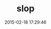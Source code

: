 ---
layout: post
title:  "slop"
repo:   "leejarvis/slop"
date:   2015-02-18 17:29:46
gemurl: http://github.com/leejarvis/slop
---